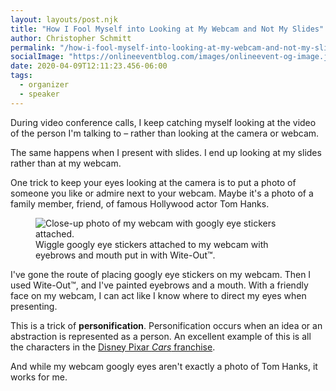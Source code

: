 ```yaml
---
layout: layouts/post.njk
title: "How I Fool Myself into Looking at My Webcam and Not My Slides"
author: Christopher Schmitt
permalink: "/how-i-fool-myself-into-looking-at-my-webcam-and-not-my-slides/"
socialImage: "https://onlineeventblog.com/images/onlineevent-og-image.jpg"
date: 2020-04-09T12:11:23.456-06:00
tags:
  - organizer
  - speaker
---
```


During video conference calls, I keep catching myself looking at the video of the person I'm talking to – rather than looking at the camera or webcam.

The same happens when I present with slides. I end up looking at my slides rather than at my webcam.

One trick to keep your eyes looking at the camera is to put a photo of someone you like or admire next to your webcam. Maybe it's a photo of a family member, friend, of famous Hollywood actor Tom Hanks.

<figure>
    <img src="/images/blog/2020-04-09-webcam.jpg" alt="Close-up photo of my webcam with googly eye stickers attached." loading="lazy">
    <figcaption>Wiggle googly eye stickers attached to my webcam with eyebrows and mouth put in with Wite-Out&trade;.</figcaption>
</figure>

I've gone the route of placing googly eye stickers on my webcam. Then I used Wite-Out&trade;, and I've painted eyebrows and a mouth. With a friendly face on my webcam, I can act like I know where to direct my eyes when presenting.

This is a trick of **personification**. Personification occurs when an idea or an abstraction is represented as a person. An excellent example of this is all the characters in the [Disney Pixar _Cars_ franchise](https://cars.disney.com/).

And while my webcam googly eyes aren't exactly a photo of Tom Hanks, it works for me.






